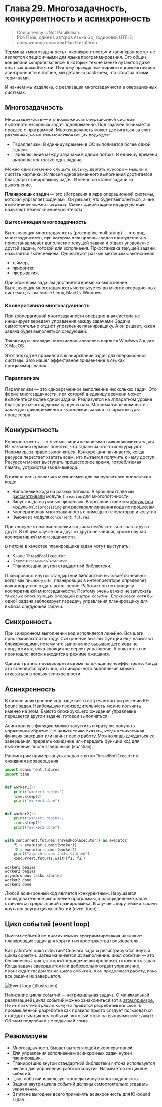 # Глава 29. Многозадачность, конкурентность и асинхронность
> Concurrency is Not Parallelism.  
Роб Пайк, один из авторов языка Go, кодировки UTF-8, операционных систем Plan 9 и Inferno.

Термины «многозадачность», «конкурентность» и «асинхронность» не являются специфичными для языка программирования. Это общие концепции computer science, в которых тем не менее путаются даже опытные разработчики. Поэтому прежде чем перейти к рассмотрению асинхронности в питоне, мы детально разберем, что стоит за этими терминами. 

И начнем мы издалека, с реализации многозадачности в операционных системах.

## Многозадачность
Многозадачность — это возможность операционной системы выполнять несколько задач одновременно. Под задачей понимается процесс с программой. Многозадачность может достигаться за счет различных, но не взаимоисключающих подходов:
- Параллелизм. В единицу времени в ОС выполняется более одной задачи. 
- Переключение между задачами в одном потоке. В единицу времени выполняется только одна задача.

Можно одновременно слушать музыку, двигать курсором мышки и листать картинки. Иллюзия одновременного выполнения достигается благодаря планировщику задач. Именно он ставит задачи на выполнение. 

**Планировщик задач** — это абстракция в ядре операционной системы, которая управляет задачами. Он решает, что будет выполняться, а чье выполнение можно прервать. Смену одной задачи на другую еще называют переключением контекста.

### Вытесняющая многозадачность
Вытесняющая многозадачность (preemptive multitasing) — это вид многозадачности, при котором планировщик задач принудительно приостанавливает выполнение текущей задачи и отдает управление другой задаче, готовой для исполнения. Приостановка текущей задачи называется вытеснением. Существуют разные механизмы вытеснения:
- таймер,
- приоритет,
- прерывания.

При этом всем задачам достанется время на выполнение. Вытесняющая многозадачность используется во многих операционных системах, в том числе Linux, MacOs, Windows.

### Кооперативная многозадачность
При кооперативной многозадачности операционная система не инициирует передачу управления между задачами. Задачи самостоятельно отдают управление планировщику. А он решает, какая задача будет выполняться следующей.

Такой вид многозадачности использовался в версиях Windows 3.x, pre-X MacOS.

Этот подход не прижился в планировании задач для операционной системы. Зато нашел эффективное применение в языках программирования.

### Параллелизм
Параллелизм — это одновременное выполнение нескольких задач. Это форма многозадачности, при которой в единицу времени может выполняться более одной задачи. Реализуется на аппаратном уровне благодаря многоядерным процессорам. Максимальное количество задач для одновременного выполнения зависит от архитектуры процессора.

## Конкурентность
Конкурентность — это композиция независимо выполняющихся задач. Из названия термина понятно, что задачи за что-то конкурируют. Например, за право выполняться. Конкуренция начинается, когда ресурса перестает хватать всем, кто пытается получить к нему доступ. Ресурсом может выступать процессорное время, потребляемая память, устройства ввода-вывода. 

В питоне есть несколько механизмов для конкурентного выполнения кода:
- Выполнение кода на разных потоках. В прошлой главе мы [рассматривали](/courses/python/chapters/python_chapter_0280/) модуль `threading` для многопоточности.
- Запуск кода на разных процессах. В прошлой главе мы [обсуждали](/courses/python/chapters/python_chapter_0280/) модуль `multiprocessing` для распараллеливания кода по процессам.
- Кооперативная многозадачность с помощью генераторов и корутин.
- Фьючи из модуля `concurrent.futures`.

При конкурентном выполнении задачам необязательно знать друг о друге. В общем случае они друг от друга не зависят, кроме случая кооперативной 
многозадачности.

В питоне в качестве планировщика задач могут выступать:
- Класс `ThreadPoolExecutor`.
- Класс `ProcessPoolExecutor`.
- Планировщик внутри стандартной библиотеки. 

Планировщик внутри стандартной библиотеки вызывается неявно: когда мы пишем `yield`, планировщик в интерпретаторе определяет, какой корутине отдать выполнение. Работает он по принципу кооперативной многозадачности. Поэтому очень важно не запускать тяжелых блокирующих операций внутри корутин. Блокировка хотя бы одной задачи заблокирует передачу управления планировщику для выбора следующей задачи.

## Синхронность
При синхронном выполнении код исполняется линейно. Все шаги прослеживаются по коду. Синхронные вызовы функций еще называют блокирующими, потому что выполнение вызывающего кода не продолжится, пока функция не вернет управление. А пока этого не произошло, поток находится в режиме ожидания.

Однако тратить процессорное время на ожидание неэффективно. Когда это становится критично, от синхронного выполнения можно отказаться в пользу асинхронности.

## Асинхронность
В питоне асинхронный код чаще всего встречается при решении IO-bound задач. Наибольшую производительность можно получить именно на этом. Вместо блокирующего ожидания управление передается другой задаче, готовой выполниться.

Асинхронную  функцию можно запустить и сразу же получить управление обратно. Но нельзя точно сказать, когда асинхронная функция завершит или начнет свою работу. Можно лишь дождаться ее завершения, прервать ожидание или передать функции код для выполнения после завершения (коллбэк).

Рассмотрим пример запуска задач внутри `ThreadPoolExecutor` и ожидания их завершения.

```python
import concurrent.futures
import time


def worker1():
    print("worker1 begins")
    time.sleep(2)
    print("worker1 done")


def worker2():
    print("worker2 begins")
    time.sleep(1)
    print("worker2 done")


with concurrent.futures.ThreadPoolExecutor() as executor:
    f1 = executor.submit(worker1)
    f2 = executor.submit(worker2)
    print("asynchronous tasks started")
    concurrent.futures.wait([f1, f2])
```
```
worker1 begins
worker2 begins
asynchronous tasks started
worker2 done
worker1 done
```

Любой асинхронный код является конкурентным. Нарушается последовательное исполнение программы, а распределение задач становится прерогативой планировщика. В случае с корутинами задачи крутятся внутри цикла событий (event loop). 

## Цикл событий (event loop)
Циклом событий во многих языках программирования называют планировщик задач для корутин из пространства пользователя. 

Как работает цикл событий? Сначала задачи регистрируются внутри цикла событий. Затем начинается их выполнение. Цикл событий — это бесконечный цикл, который периодически проверяет готовность задач. Когда задача завершается или добровольно отдает управление, происходит уведомление цикла событий. А он продолжает работу, пока все задачи не завершатся. 

![Event loop](https://i.ibb.co/hyNpRnM/event-loop-python.webp) {.illustration}

Написание цикла событий — нетривиальная задача. С минимальной реализацией цикла событий можно ознакомиться вот в [этом примере.](https://github.com/senjun-team/senjun-courses/blob/main/examples/python/server_client.py) Но на практике вряд ли кому-то придется разрабатывать свой. В промышленной разработке как правило просто следует пользоваться стандартным циклом событий, который стоит за вызовами `async/await`. Об этом подробнее в следующей главе. 

## Резюмируем
- Многозадачность бывает вытесняющей и кооперативной. 
- Для управления исполнением асинхронных задач нужен планировщик.
- Планировщик внутри стандартной библиотеки питона используется неявно для управления работой корутин. Называется он циклом событий. 
- Цикл событий использует кооперативную многозадачность.
- Задачи внутри цикла событий должны самостоятельно отдавать управление.
- В питоне выгоднее всего применять асинхронность для IO-bound задач.
